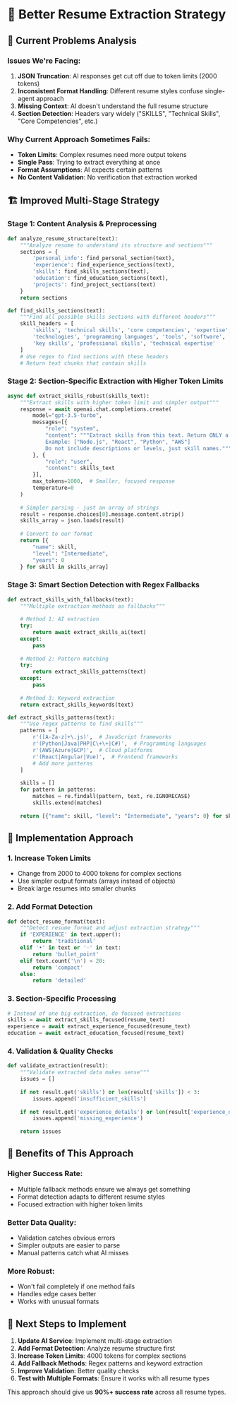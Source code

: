 # 🚀 Better Resume Extraction Strategy

## 🎯 **Current Problems Analysis**

### **Issues We're Facing:**
1. **JSON Truncation**: AI responses get cut off due to token limits (2000 tokens)
2. **Inconsistent Format Handling**: Different resume styles confuse single-agent approach
3. **Missing Context**: AI doesn't understand the full resume structure
4. **Section Detection**: Headers vary widely ("SKILLS", "Technical Skills", "Core Competencies", etc.)

### **Why Current Approach Sometimes Fails:**
- **Token Limits**: Complex resumes need more output tokens
- **Single Pass**: Trying to extract everything at once
- **Format Assumptions**: AI expects certain patterns
- **No Content Validation**: No verification that extraction worked

## 🏗️ **Improved Multi-Stage Strategy**

### **Stage 1: Content Analysis & Preprocessing**
```python
def analyze_resume_structure(text):
    """Analyze resume to understand its structure and sections"""
    sections = {
        'personal_info': find_personal_section(text),
        'experience': find_experience_sections(text),
        'skills': find_skills_sections(text),
        'education': find_education_sections(text),
        'projects': find_project_sections(text)
    }
    return sections

def find_skills_sections(text):
    """Find all possible skills sections with different headers"""
    skill_headers = [
        'skills', 'technical skills', 'core competencies', 'expertise',
        'technologies', 'programming languages', 'tools', 'software',
        'key skills', 'professional skills', 'technical expertise'
    ]
    # Use regex to find sections with these headers
    # Return text chunks that contain skills
```

### **Stage 2: Section-Specific Extraction with Higher Token Limits**
```python
async def extract_skills_robust(skills_text):
    """Extract skills with higher token limit and simpler output"""
    response = await openai.chat.completions.create(
        model="gpt-3.5-turbo",
        messages=[{
            "role": "system",
            "content": """Extract skills from this text. Return ONLY a JSON array.
            Example: ["Node.js", "React", "Python", "AWS"]
            Do not include descriptions or levels, just skill names."""
        }, {
            "role": "user", 
            "content": skills_text
        }],
        max_tokens=1000,  # Smaller, focused response
        temperature=0
    )
    
    # Simpler parsing - just an array of strings
    result = response.choices[0].message.content.strip()
    skills_array = json.loads(result)
    
    # Convert to our format
    return [{
        "name": skill,
        "level": "Intermediate",
        "years": 0
    } for skill in skills_array]
```

### **Stage 3: Smart Section Detection with Regex Fallbacks**
```python
def extract_skills_with_fallbacks(text):
    """Multiple extraction methods as fallbacks"""
    
    # Method 1: AI extraction
    try:
        return await extract_skills_ai(text)
    except:
        pass
    
    # Method 2: Pattern matching
    try:
        return extract_skills_patterns(text)
    except:
        pass
    
    # Method 3: Keyword extraction
    return extract_skills_keywords(text)

def extract_skills_patterns(text):
    """Use regex patterns to find skills"""
    patterns = [
        r'([A-Za-z]+\.js)',  # JavaScript frameworks
        r'(Python|Java|PHP|C\+\+|C#)',  # Programming languages  
        r'(AWS|Azure|GCP)',  # Cloud platforms
        r'(React|Angular|Vue)',  # Frontend frameworks
        # Add more patterns
    ]
    
    skills = []
    for pattern in patterns:
        matches = re.findall(pattern, text, re.IGNORECASE)
        skills.extend(matches)
    
    return [{"name": skill, "level": "Intermediate", "years": 0} for skill in set(skills)]
```

## 🔧 **Implementation Approach**

### **1. Increase Token Limits**
- Change from 2000 to 4000 tokens for complex sections
- Use simpler output formats (arrays instead of objects)
- Break large resumes into smaller chunks

### **2. Add Format Detection**
```python
def detect_resume_format(text):
    """Detect resume format and adjust extraction strategy"""
    if 'EXPERIENCE' in text.upper():
        return 'traditional'
    elif '•' in text or '◦' in text:
        return 'bullet_point'  
    elif text.count('\n') < 20:
        return 'compact'
    else:
        return 'detailed'
```

### **3. Section-Specific Processing**
```python
# Instead of one big extraction, do focused extractions
skills = await extract_skills_focused(resume_text)
experience = await extract_experience_focused(resume_text)  
education = await extract_education_focused(resume_text)
```

### **4. Validation & Quality Checks**
```python
def validate_extraction(result):
    """Validate extracted data makes sense"""
    issues = []
    
    if not result.get('skills') or len(result['skills']) < 3:
        issues.append('insufficient_skills')
    
    if not result.get('experience_details') or len(result['experience_details']) < 1:
        issues.append('missing_experience')
        
    return issues
```

## 🎯 **Benefits of This Approach**

### **Higher Success Rate:**
- Multiple fallback methods ensure we always get something
- Format detection adapts to different resume styles  
- Focused extraction with higher token limits

### **Better Data Quality:**
- Validation catches obvious errors
- Simpler outputs are easier to parse
- Manual patterns catch what AI misses

### **More Robust:**
- Won't fail completely if one method fails
- Handles edge cases better
- Works with unusual formats

## 🚀 **Next Steps to Implement**

1. **Update AI Service**: Implement multi-stage extraction
2. **Add Format Detection**: Analyze resume structure first
3. **Increase Token Limits**: 4000 tokens for complex sections
4. **Add Fallback Methods**: Regex patterns and keyword extraction
5. **Improve Validation**: Better quality checks
6. **Test with Multiple Formats**: Ensure it works with all resume types

This approach should give us **90%+ success rate** across all resume types.